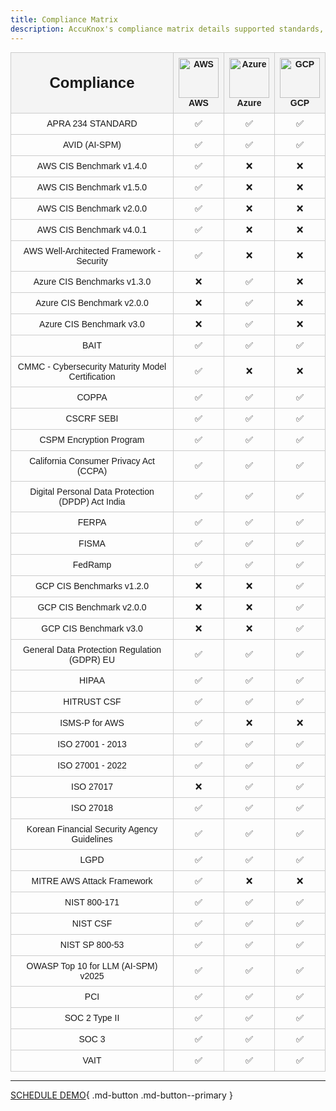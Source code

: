 ```yaml
---
title: Compliance Matrix
description: AccuKnox's compliance matrix details supported standards, helping ensure your cloud environment meets security requirements.
---
```


<!-- ![Compliance Matrix](./compliance-matrix.png) -->

<style>
table {
  border-collapse: collapse;
  width: 100%;
  font-family: Arial, sans-serif;
  font-size: 14px;
}
th, td {
  border: 1px solid #ccc;
  text-align: center;
  padding: 8px;
}
th {
  background-color: #f4f4f4;
}
</style>
<table>
<tr>
    <th style="font-weight: bold; font-size: 24px;">Compliance</th>
    <th>
        <img src="https://uxwing.com/wp-content/themes/uxwing/download/brands-and-social-media/aws-icon.png" alt="AWS" style="height:64px;" /><br/>AWS
    </th>
    <th>
        <img src="https://cdn-icons-png.flaticon.com/512/873/873107.png" alt="Azure" style="height:64px;" /><br/>Azure
    </th>
    <th>
        <img src="https://img.icons8.com/color/600/google-cloud.png" alt="GCP" style="height:64px;" /><br/>GCP
    </th>
</tr>
<tr><td>APRA 234 STANDARD</td><td>✅</td><td>✅</td><td>✅</td></tr>
<tr><td>AVID (AI-SPM)</td><td>✅</td><td>✅</td><td>✅</td></tr>
<tr><td>AWS CIS Benchmark v1.4.0</td><td>✅</td><td>❌</td><td>❌</td></tr>
<tr><td>AWS CIS Benchmark v1.5.0</td><td>✅</td><td>❌</td><td>❌</td></tr>
<tr><td>AWS CIS Benchmark v2.0.0</td><td>✅</td><td>❌</td><td>❌</td></tr>
<tr><td>AWS CIS Benchmark v4.0.1</td><td>✅</td><td>❌</td><td>❌</td></tr>
<tr><td>AWS Well-Architected Framework - Security</td><td>✅</td><td>❌</td><td>❌</td></tr>
<tr><td>Azure CIS Benchmarks v1.3.0</td><td>❌</td><td>✅</td><td>❌</td></tr>
<tr><td>Azure CIS Benchmark v2.0.0</td><td>❌</td><td>✅</td><td>❌</td></tr>
<tr><td>Azure CIS Benchmark v3.0</td><td>❌</td><td>✅</td><td>❌</td></tr>
<tr><td>BAIT</td><td>✅</td><td>✅</td><td>✅</td></tr>
<tr><td>CMMC - Cybersecurity Maturity Model Certification</td><td>✅</td><td>❌</td><td>❌</td></tr>
<tr><td>COPPA</td><td>✅</td><td>✅</td><td>✅</td></tr>
<tr><td>CSCRF SEBI</td><td>✅</td><td>✅</td><td>✅</td></tr>
<tr><td>CSPM Encryption Program</td><td>✅</td><td>✅</td><td>✅</td></tr>
<tr><td>California Consumer Privacy Act (CCPA)</td><td>✅</td><td>✅</td><td>✅</td></tr>
<tr><td>Digital Personal Data Protection (DPDP) Act India</td><td>✅</td><td>✅</td><td>✅</td></tr>
<tr><td>FERPA</td><td>✅</td><td>✅</td><td>✅</td></tr>
<tr><td>FISMA</td><td>✅</td><td>✅</td><td>✅</td></tr>
<tr><td>FedRamp</td><td>✅</td><td>✅</td><td>✅</td></tr>
<tr><td>GCP CIS Benchmarks v1.2.0</td><td>❌</td><td>❌</td><td>✅</td></tr>
<tr><td>GCP CIS Benchmark v2.0.0</td><td>❌</td><td>❌</td><td>✅</td></tr>
<tr><td>GCP CIS Benchmark v3.0</td><td>❌</td><td>❌</td><td>✅</td></tr>
<tr><td>General Data Protection Regulation (GDPR) EU</td><td>✅</td><td>✅</td><td>✅</td></tr>
<tr><td>HIPAA</td><td>✅</td><td>✅</td><td>✅</td></tr>
<tr><td>HITRUST CSF</td><td>✅</td><td>✅</td><td>✅</td></tr>
<tr><td>ISMS-P for AWS</td><td>✅</td><td>❌</td><td>❌</td></tr>
<tr><td>ISO 27001 - 2013</td><td>✅</td><td>✅</td><td>✅</td></tr>
<tr><td>ISO 27001 - 2022</td><td>✅</td><td>✅</td><td>✅</td></tr>
<tr><td>ISO 27017</td><td>❌</td><td>✅</td><td>✅</td></tr>
<tr><td>ISO 27018</td><td>✅</td><td>✅</td><td>✅</td></tr>
<tr><td>Korean Financial Security Agency Guidelines</td><td>✅</td><td>✅</td><td>✅</td></tr>
<tr><td>LGPD</td><td>✅</td><td>✅</td><td>✅</td></tr>
<tr><td>MITRE AWS Attack Framework</td><td>✅</td><td>❌</td><td>❌</td></tr>
<tr><td>NIST 800-171</td><td>✅</td><td>✅</td><td>✅</td></tr>
<tr><td>NIST CSF</td><td>✅</td><td>✅</td><td>✅</td></tr>
<tr><td>NIST SP 800-53</td><td>✅</td><td>✅</td><td>✅</td></tr>
<tr><td>OWASP Top 10 for LLM (AI-SPM) v2025</td><td>✅</td><td>✅</td><td>✅</td></tr>
<tr><td>PCI</td><td>✅</td><td>✅</td><td>✅</td></tr>
<tr><td>SOC 2 Type II</td><td>✅</td><td>✅</td><td>✅</td></tr>
<tr><td>SOC 3</td><td>✅</td><td>✅</td><td>✅</td></tr>
<tr><td>VAIT</td><td>✅</td><td>✅</td><td>✅</td></tr>
</table>


- - -
[SCHEDULE DEMO](https://www.accuknox.com/contact-us){ .md-button .md-button--primary }